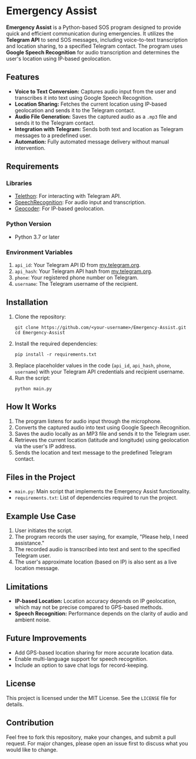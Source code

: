 <h1>Emergency Assist</h1>

<p><strong>Emergency Assist</strong> is a Python-based SOS program designed to provide quick and efficient communication during emergencies. It utilizes the <strong>Telegram API</strong> to send SOS messages, including voice-to-text transcription and location sharing, to a specified Telegram contact. The program uses <strong>Google Speech Recognition</strong> for audio transcription and determines the user's location using IP-based geolocation.</p>

<h2>Features</h2>
<ul>
    <li><strong>Voice to Text Conversion:</strong> Captures audio input from the user and transcribes it into text using Google Speech Recognition.</li>
    <li><strong>Location Sharing:</strong> Fetches the current location using IP-based geolocation and sends it to the Telegram contact.</li>
    <li><strong>Audio File Generation:</strong> Saves the captured audio as a <code>.mp3</code> file and sends it to the Telegram contact.</li>
    <li><strong>Integration with Telegram:</strong> Sends both text and location as Telegram messages to a predefined user.</li>
    <li><strong>Automation:</strong> Fully automated message delivery without manual intervention.</li>
</ul>

<h2>Requirements</h2>

<h3>Libraries</h3>
<ul>
    <li><a href="https://pypi.org/project/Telethon/">Telethon</a>: For interacting with Telegram API.</li>
    <li><a href="https://pypi.org/project/SpeechRecognition/">SpeechRecognition</a>: For audio input and transcription.</li>
    <li><a href="https://pypi.org/project/geocoder/">Geocoder</a>: For IP-based geolocation.</li>
</ul>

<h3>Python Version</h3>
<ul>
    <li>Python 3.7 or later</li>
</ul>

<h3>Environment Variables</h3>
<ol>
    <li><code>api_id</code>: Your Telegram API ID from <a href="https://my.telegram.org">my.telegram.org</a>.</li>
    <li><code>api_hash</code>: Your Telegram API hash from <a href="https://my.telegram.org">my.telegram.org</a>.</li>
    <li><code>phone</code>: Your registered phone number on Telegram.</li>
    <li><code>username</code>: The Telegram username of the recipient.</li>
</ol>

<h2>Installation</h2>
<ol>
    <li>Clone the repository:
        <pre><code>git clone https://github.com/&lt;your-username&gt;/Emergency-Assist.git
cd Emergency-Assist
</code></pre>
    </li>
    <li>Install the required dependencies:
        <pre><code>pip install -r requirements.txt</code></pre>
    </li>
    <li>Replace placeholder values in the code (<code>api_id</code>, <code>api_hash</code>, <code>phone</code>, <code>username</code>) with your Telegram API credentials and recipient username.</li>
    <li>Run the script:
        <pre><code>python main.py</code></pre>
    </li>
</ol>

<h2>How It Works</h2>
<ol>
    <li>The program listens for audio input through the microphone.</li>
    <li>Converts the captured audio into text using Google Speech Recognition.</li>
    <li>Saves the audio locally as an MP3 file and sends it to the Telegram user.</li>
    <li>Retrieves the current location (latitude and longitude) using geolocation via the user's IP address.</li>
    <li>Sends the location and text message to the predefined Telegram contact.</li>
</ol>

<h2>Files in the Project</h2>
<ul>
    <li><code>main.py</code>: Main script that implements the Emergency Assist functionality.</li>
    <li><code>requirements.txt</code>: List of dependencies required to run the project.</li>
</ul>

<h2>Example Use Case</h2>
<ol>
    <li>User initiates the script.</li>
    <li>The program records the user saying, for example, "Please help, I need assistance."</li>
    <li>The recorded audio is transcribed into text and sent to the specified Telegram user.</li>
    <li>The user's approximate location (based on IP) is also sent as a live location message.</li>
</ol>

<h2>Limitations</h2>
<ul>
    <li><strong>IP-based Location:</strong> Location accuracy depends on IP geolocation, which may not be precise compared to GPS-based methods.</li>
    <li><strong>Speech Recognition:</strong> Performance depends on the clarity of audio and ambient noise.</li>
</ul>

<h2>Future Improvements</h2>
<ul>
    <li>Add GPS-based location sharing for more accurate location data.</li>
    <li>Enable multi-language support for speech recognition.</li>
    <li>Include an option to save chat logs for record-keeping.</li>
</ul>

<h2>License</h2>
<p>This project is licensed under the MIT License. See the <code>LICENSE</code> file for details.</p>

<h2>Contribution</h2>
<p>Feel free to fork this repository, make your changes, and submit a pull request. For major changes, please open an issue first to discuss what you would like to change.</p>
